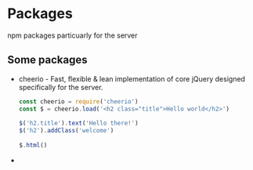 # Packages

npm packages particuarly for the server

## Some packages

- cheerio - Fast, flexible & lean implementation of core jQuery designed specifically for the server.

  ```js
  const cheerio = require('cheerio')
  const $ = cheerio.load('<h2 class="title">Hello world</h2>')
   
  $('h2.title').text('Hello there!')
  $('h2').addClass('welcome')
   
  $.html()
  ```

  

- 